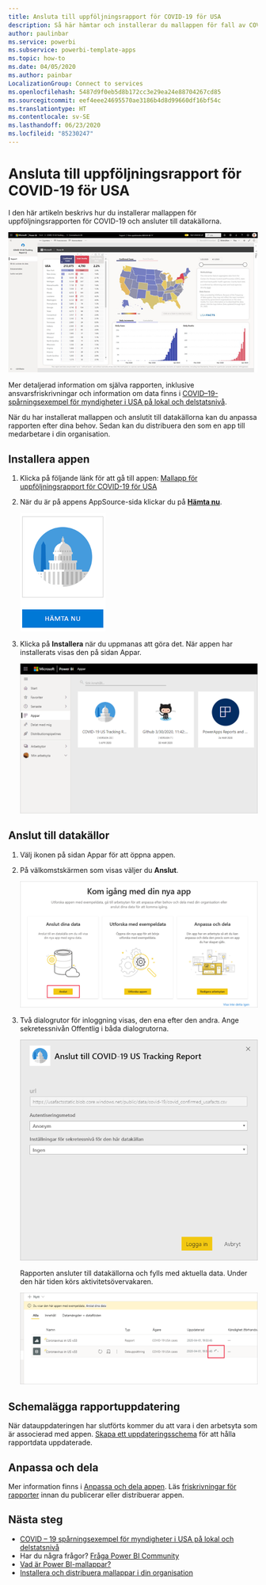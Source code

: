 ```yaml
---
title: Ansluta till uppföljningsrapport för COVID-19 för USA
description: Så här hämtar och installerar du mallappen för fall av COVID-19 i USA och ansluter till data.
author: paulinbar
ms.service: powerbi
ms.subservice: powerbi-template-apps
ms.topic: how-to
ms.date: 04/05/2020
ms.author: painbar
LocalizationGroup: Connect to services
ms.openlocfilehash: 5487d9f0eb5d8b172cc3e29ea24e88704267cd85
ms.sourcegitcommit: eef4eee24695570ae3186b4d8d99660df16bf54c
ms.translationtype: HT
ms.contentlocale: sv-SE
ms.lasthandoff: 06/23/2020
ms.locfileid: "85230247"
---
```

# <a name="connect-to-the-covid-19-us-tracking-report"></a>Ansluta till uppföljningsrapport för COVID-19 för USA
I den här artikeln beskrivs hur du installerar mallappen för uppföljningsrapporten för COVID-19 och ansluter till datakällorna.

![COVID-19 – uppföljningsrapport för USA](media/service-connect-to-covid-19-tracking/service-covid-19-us-tracking-report-title-screen.png)

Mer detaljerad information om själva rapporten, inklusive ansvarsfriskrivningar och information om data finns i [COVID–19-spårningsexempel för myndigheter i USA på lokal och delstatsnivå](../create-reports/sample-covid-19-us.md).

När du har installerat mallappen och anslutit till datakällorna kan du anpassa rapporten efter dina behov. Sedan kan du distribuera den som en app till medarbetare i din organisation.

## <a name="install-the-app"></a>Installera appen

1. Klicka på följande länk för att gå till appen: [Mallapp för uppföljningsrapport för COVID-19 för USA](https://appsource.microsoft.com/en-us/product/power-bi/pbi-contentpacks.covid19ms)

1. När du är på appens AppSource-sida klickar du på [**Hämta nu**](https://appsource.microsoft.com/en-us/product/power-bi/pbi-contentpacks.covid19ms).

    [![Uppföljningsrapport för COVID-19 i AppSource](media/service-connect-to-covid-19-tracking/service-covid-19-us-tracking-report-appsource-icon.png)](https://appsource.microsoft.com/en-us/product/power-bi/pbi-contentpacks.covid19ms)

1. Klicka på **Installera** när du uppmanas att göra det. När appen har installerats visas den på sidan Appar.

   ![COVID-19 – uppföljningsrapport för USA på sidan Appar](media/service-connect-to-covid-19-tracking/service-covid-19-us-tracking-report-apps-page-icon.png)

## <a name="connect-to-data-sources"></a>Anslut till datakällor

1. Välj ikonen på sidan Appar för att öppna appen.

1. På välkomstskärmen som visas väljer du **Anslut**.

   ![Välkomstskärmen för mallappen](media/service-connect-to-covid-19-tracking/service-covid-19-us-tracking-report-splash-screen.png)

1. Två dialogrutor för inloggning visas, den ena efter den andra. Ange sekretessnivån Offentlig i båda dialogrutorna.

   ![COVID-19 – uppföljningsrapport för USA – dialogruta för inloggning](media/service-connect-to-covid-19-tracking/service-covid-19-us-tracking-report-signin-dialog.png)

   Rapporten ansluter till datakällorna och fylls med aktuella data. Under den här tiden körs aktivitetsövervakaren.

   ![Uppdatering pågår för uppföljningsrapporten för COVID-19 för USA](media/service-connect-to-covid-19-tracking/service-covid-19-us-tracking-report-refresh-monitor.png)

## <a name="schedule-report-refresh"></a>Schemalägga rapportuppdatering

När datauppdateringen har slutförts kommer du att vara i den arbetsyta som är associerad med appen. [Skapa ett uppdateringsschema](../connect-data/refresh-scheduled-refresh.md) för att hålla rapportdata uppdaterade.

## <a name="customize-and-share"></a>Anpassa och dela

Mer information finns i [Anpassa och dela appen](../connect-data/service-template-apps-install-distribute.md#customize-and-share-the-app). Läs [friskrivningar för rapporter](../create-reports/sample-covid-19-us.md#disclaimers) innan du publicerar eller distribuerar appen.

## <a name="next-steps"></a>Nästa steg
* [COVID – 19 spårningsexempel för myndigheter i USA på lokal och delstatsnivå](../create-reports/sample-covid-19-us.md)
* Har du några frågor? [Fråga Power BI Community](https://community.powerbi.com/)
* [Vad är Power BI-mallappar?](../connect-data/service-template-apps-overview.md)
* [Installera och distribuera mallappar i din organisation](../connect-data/service-template-apps-install-distribute.md)
